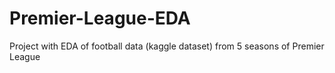 # Premier-League-EDA
Project with EDA of football data (kaggle dataset) from 5 seasons of Premier League

